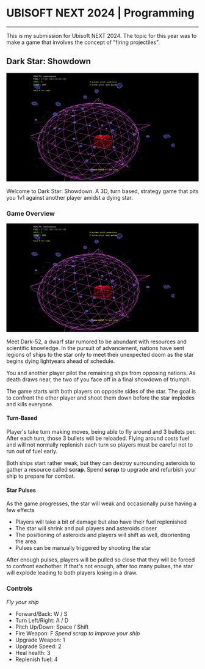 # UBISOFT NEXT 2024 | Programming

---

This is my submission for Ubisoft NEXT 2024. The topic for this year was to make a game that involves
the concept of "firing projectiles".

## Dark Star: Showdown

![demo](https://github.com/hylu-dev/NextGame/blob/master/darkstar_showdown_demo.gif)

Welcome to Dark Star: Showdown. A 3D, turn based, strategy game that pits you 1v1 against another player amidst a dying star.

### Game Overview

![demo](https://github.com/hylu-dev/NextGame/blob/master/darkstar_showdown_demo.gif)

Meet Dark-52, a dwarf star rumored to be abundant with resources and scientific knowledge. In the pursuit of advancement, nations have sent legions of ships to the star only to meet their unexpected doom as the star begins dying lightyears ahead of schedule.

You and another player pilot the remaining ships from opposing nations. As death draws near, the two of you face off in a final showdown of triumph.

The game starts with both players on opposite sides of the star. The goal is to confront the other player
and shoot them down before the star implodes and kills everyone.

#### Turn-Based

Player's take turn making moves, being able to fly around and 3 bullets per. After each turn, those 3 bullets will be reloaded. Flying around costs fuel and will not normally replenish each turn so players must be careful not to run out of fuel early.

Both ships start rather weak, but they can destroy surrounding asteroids to gather a resource called **scrap**.
Spend **scrap** to upgrade and refurbish your ship to prepare for combat.

#### Star Pulses

As the game progresses, the star will weak and occasionally pulse having a few effects

- Players will take a bit of damage but also have their fuel replenished
- The star will shrink and pull players and asteroids closer
- The positioning of asteroids and players will shift as well, disorienting the area.
- Pulses can be manually triggered by shooting the star

After enough pulses, players will be pulled so close that they will be forced to confront eachother. If that's not enough,
after too many pulses, the star will explode leading to both players losing in a draw.

### Controls

*Fly your ship*
- Forward/Back: W / S
- Turn Left/Right: A / D
- Pitch Up/Down: Space / Shift
- Fire Weapon: F
*Spend scrap to improve your ship*
- Upgrade Weapon: 1
- Upgrade Speed: 2
- Heal health: 3
- Replenish fuel: 4
